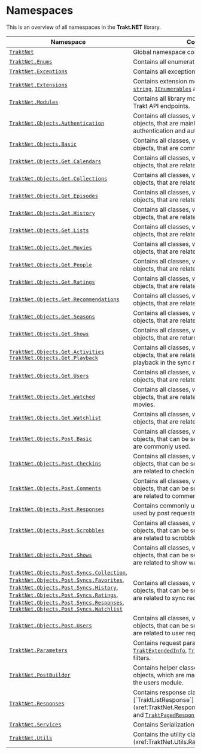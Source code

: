 # Namespaces

This is an overview of all namespaces in the **Trakt.NET** library.

| Namespace | Contents |
| ---------- | -------- |
| [`TraktNet`](xref:TraktNet) | Global namespace containing the [`TraktClient`](xref:TraktNet.TraktClient) .|
| [`TraktNet.Enums`](xref:TraktNet.Enums) | Contains all enumerations.|
| [`TraktNet.Exceptions`](xref:TraktNet.Exceptions) | Contains all exceptions.|
| [`TraktNet.Extensions`](xref:TraktNet.Extensions) | Contains extension methods for [`DateTime`](https://learn.microsoft.com/en-us/dotnet/api/system.datetime?view=net-7.0), [`string`](https://learn.microsoft.com/en-us/dotnet/api/system.string?view=net-7.0), [`IEnumerables`](https://learn.microsoft.com/en-us/dotnet/api/system.collections.ienumerable?view=net-7.0) and [`IAsyncEnumerables`](https://learn.microsoft.com/en-us/dotnet/api/system.collections.generic.iasyncenumerable-1?view=net-7.0).|
| [`TraktNet.Modules`](xref:TraktNet.Modules) | Contains all library modules for accessing the Trakt API endpoints.|
| [`TraktNet.Objects.Authentication`](xref:TraktNet.Objects.Authentication) | Contains all classes, which represent JSON objects, that are mainly used by for authentication and authorization.|
| [`TraktNet.Objects.Basic`](xref:TraktNet.Objects.Basic) | Contains all classes, which represent JSON objects, that are commonly used.|
| [`TraktNet.Objects.Get.Calendars`](xref:TraktNet.Objects.Get.Calendars) | Contains all classes, which represent JSON objects, that are related to calendar methods.|
| [`TraktNet.Objects.Get.Collections`](xref:TraktNet.Objects.Get.Collections) | Contains all classes, which represent JSON objects, that are related to collections.|
| [`TraktNet.Objects.Get.Episodes`](xref:TraktNet.Objects.Get.Episodes) | Contains all classes, which represent JSON objects, that are related to episodes.|
| [`TraktNet.Objects.Get.History`](xref:TraktNet.Objects.Get.History) | Contains all classes, which represent JSON objects, that are related to history methods.|
| [`TraktNet.Objects.Get.Lists`](xref:TraktNet.Objects.Get.Lists) | Contains all classes, which represent JSON objects, that are related to lists.|
| [`TraktNet.Objects.Get.Movies`](xref:TraktNet.Objects.Get.Movies) | Contains all classes, which represent JSON objects, that are related to movies.|
| [`TraktNet.Objects.Get.People`](xref:TraktNet.Objects.Get.People) | Contains all classes, which represent JSON objects, that are related to people.|
| [`TraktNet.Objects.Get.Ratings`](xref:TraktNet.Objects.Get.Ratings) | Contains all classes, which represent JSON objects, that are related to ratings.|
| [`TraktNet.Objects.Get.Recommendations`](xref:TraktNet.Objects.Get.Recommendations) | Contains all classes, which represent JSON objects, that are related to recommendations.|
| [`TraktNet.Objects.Get.Seasons`](xref:TraktNet.Objects.Get.Seasons) | Contains all classes, which represent JSON objects, that are related to seasons.|
| [`TraktNet.Objects.Get.Shows`](xref:TraktNet.Objects.Get.Shows) | Contains all classes, which represent JSON objects, that are returned by the Trakt API.|
| [`TraktNet.Objects.Get.Activities`](xref:TraktNet.Objects.Get.Syncs.Activities) <br /> [`TraktNet.Objects.Get.Playback`](xref:TraktNet.Objects.Get.Syncs.Playback) | Contains all classes, which represent JSON objects, that are related to activities and playback in the sync module.|
| [`TraktNet.Objects.Get.Users`](xref:TraktNet.Objects.Get.Users) | Contains all classes, which represent JSON objects, that are related to users.|
| [`TraktNet.Objects.Get.Watched`](xref:TraktNet.Objects.Get.Watched) | Contains all classes, which represent JSON objects, that are related to watched shows and movies.|
| [`TraktNet.Objects.Get.Watchlist`](xref:TraktNet.Objects.Get.Watchlist) | Contains all classes, which represent JSON objects, that are related to watchlist methods.|
| [`TraktNet.Objects.Post.Basic`](xref:TraktNet.Objects.Post.Basic) | Contains all classes, which represent JSON objects, that can be sent to the Trakt API, that are commonly used. |
| [`TraktNet.Objects.Post.Checkins`](xref:TraktNet.Objects.Post.Checkins) | Contains all classes, which represent JSON objects, that can be sent to the Trakt API, that are related to checkin requests. |
| [`TraktNet.Objects.Post.Comments`](xref:TraktNet.Objects.Post.Comments) | Contains all classes, which represent JSON objects, that can be sent to the Trakt API, that are related to comment requests. |
| [`TraktNet.Objects.Post.Responses`](xref:TraktNet.Objects.Post.Responses) | Contains commonly used response objects used by post requests. |
| [`TraktNet.Objects.Post.Scrobbles`](xref:TraktNet.Objects.Post.Scrobbles) | Contains all classes, which represent JSON objects, that can be sent to the Trakt API, that are related to scrobble requests. |
| [`TraktNet.Objects.Post.Shows`](xref:TraktNet.Objects.Post.Shows) | Contains all classes, which represent JSON objects, that can be sent to the Trakt API, that are related to show watched requests. |
| [`TraktNet.Objects.Post.Syncs.Collection`](xref:TraktNet.Objects.Post.Syncs.Collection), [`TraktNet.Objects.Post.Syncs.Favorites`](xref:TraktNet.Objects.Post.Syncs.Favorites), [`TraktNet.Objects.Post.Syncs.History`](xref:TraktNet.Objects.Post.Syncs.History), [`TraktNet.Objects.Post.Syncs.Ratings`](xref:TraktNet.Objects.Post.Syncs.Ratings), [`TraktNet.Objects.Post.Syncs.Responses`](xref:TraktNet.Objects.Post.Syncs.Responses), [`TraktNet.Objects.Post.Syncs.Watchlist`](xref:TraktNet.Objects.Post.Syncs.Watchlist) | Contains all classes, which represent JSON objects, that can be sent to the Trakt API, that are related to sync requests. |
| [`TraktNet.Objects.Post.Users`](xref:TraktNet.Objects.Post.Users) | Contains all classes, which represent JSON objects, that can be sent to the Trakt API, that are related to user requests. |
| [`TraktNet.Parameters`](xref:TraktNet.Parameters) | Contains request parameters like [`TraktExtendedInfo`](xref:TraktNet.Parameters.TraktExtendedInfo), [`TraktPagedParameters`](xref:TraktNet.Parameters.TraktPagedParameters) and filters. |
| [`TraktNet.PostBuilder`](xref:TraktNet.PostBuilder) | Contains helper classes for building post objects, which are mainly used in the sync and the users module. |
| [`TraktNet.Responses`](xref:TraktNet.Responses) | Contains response classes like [`TraktResponse`](xref:TraktNet.Responses.TraktResponse`1), [`TraktListResponse`](xref:TraktNet.Responses.TraktListResponse`1) and [`TraktPagedResponse`](xref:TraktNet.Responses.TraktPagedResponse`1). |
| [`TraktNet.Services`](xref:TraktNet.Services) | Contains Serialization-Service. |
| [`TraktNet.Utils`](xref:TraktNet.Utils) | Contains the utility classes [`Pair`](xref:TraktNet.Utils.Pair`2) and [`Range`](xref:TraktNet.Utils.Range`1).|
